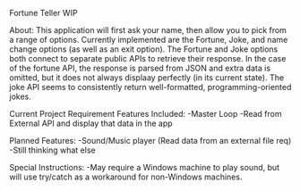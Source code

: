 Fortune Teller WIP

About:
This application will first ask your name, then allow you to pick from a range of options. Currently implemented are the Fortune, Joke, and name change options (as well as an exit option). The Fortune and Joke options both connect to separate public APIs to retrieve their response. In the case of the fortune API, the response is parsed from JSON and extra data is omitted, but it does not always displaay perfectly (in its current state). The joke API seems to consistently return well-formatted, programming-oriented jokes.

Current Project Requirement Features Included:
-Master Loop
-Read from External API and display that data in the app

Planned Features:
-Sound/Music player (Read data from an external file req)
-Still thinking what else

Special Instructions:
-May require a Windows machine to play sound, but will use try/catch as a workaround for non-Windows machines.
